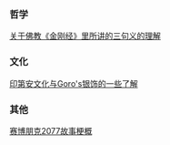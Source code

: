 ### 哲学

[关于佛教《金刚经》里所讲的三句义的理解](https://github.com/XuYuanzhe/XuYuanzhe/blob/main/documents/Involution.md)


### 文化

[印第安文化与Goro's银饰的一些了解](https://github.com/XuYuanzhe/XuYuanzhe/blob/main/documents/Involution.md)


### 其他

[赛博朋克2077故事梗概](https://github.com/XuYuanzhe/XuYuanzhe/blob/main/documents/Involution.md)

